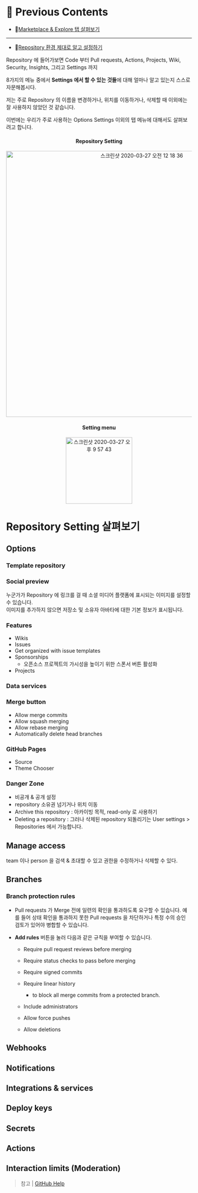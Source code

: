# 📌 Previous Contents
* 👀[Marketplace & Explore 탭 살펴보기](Github-Marketplace-Explore.md)
----
* 👄[Repository 환경 제대로 알고 설정하기](#Repository-Setting-살펴보기)

Repository 에 들어가보면 Code 부터 Pull requests, Actions, Projects, Wiki, Security, Insights, 그리고 Settings 까지

8가지의 메뉴 중에서 **Settings 에서 할 수 있는 것들**에 대해 얼마나 알고 있는지 스스로 자문해봅시다.

저는 주로 Repository 의 이름을 변경하거나, 위치를 이동하거나, 삭제할 때 이외에는 잘 사용하지 않았던 것 같습니다.

이번에는 우리가 주로 사용하는 Options Settings 이외의 탭 메뉴에 대해서도 살펴보려고 합니다.

<h4 align="center">Repository Setting</h4>
<p align="center"> 
<img width="720" alt="스크린샷 2020-03-27 오전 12 18 36" src="https://user-images.githubusercontent.com/44978839/77663631-9c9a8e00-6fc0-11ea-849c-165abb9a5f50.png">
</p>

<h4 align="center">Setting menu</h4>

<p align="center"> 
<img width="180" alt="스크린샷 2020-03-27 오후 9 57 43" src="https://user-images.githubusercontent.com/44978839/77758280-03c64a00-7076-11ea-8b22-8045d72555bb.png">
</p>

# Repository Setting 살펴보기

## Options
### Template repository 
### Social preview
누군가가 Repository 에 링크를 걸 때 소셜 미디어 플랫폼에 표시되는 이미지를 설정할 수 있습니다.  
이미지를 추가하지 않으면 저장소 및 소유자 아바타에 대한 기본 정보가 표시됩니다. 

### Features
* Wikis 
* Issues 
* Get organized with issue templates
* Sponsorships 
  * 오픈소스 프로젝트의 가시성을 높이기 위한 스폰서 버튼 활성화
* Projects 
### Data services
### Merge button
* Allow merge commits 
* Allow squash merging 
* Allow rebase merging 
* Automatically delete head branches 

### GitHub Pages
* Source
* Theme Chooser

### Danger Zone
* 비공개 & 공개 설정
* repository 소유권 넘기거나 위치 이동
* Archive this repository : 아카이빙 목적, read-only 로 사용하기
* Deleting a repository : 그러나 삭제된 repository 되돌리기는 User settings > Repositories 에서 가능합니다.

## Manage access  
team 이나 person 을 검색 & 초대할 수 있고 권한을 수정하거나 삭제할 수 있다.

## Branches
### Branch protection rules
* Pull requests 가 Merge 전에 일련의 확인을 통과하도록 요구할 수 있습니다. 
예를 들어 상태 확인을 통과하지 못한 Pull requests 을 차단하거나 특정 수의 승인 검토가 있어야 병합할 수 있습니다.

* **Add rules** 버튼을 눌러 다음과 같은 규칙을 부여할 수 있습니다.

  * Require pull request reviews before merging
  
  * Require status checks to pass before merging
  
  * Require signed commits
  
  * Require linear history
    * to block all merge commits from a protected branch.
    
  * Include administrators
  
  * Allow force pushes
  
  * Allow deletions

## Webhooks
## Notifications
## Integrations & services
## Deploy keys
## Secrets
## Actions
## Interaction limits (Moderation)

> 참고 | [GitHub Help](https://help.github.com/en/github/administering-a-repository/managing-repository-settings)
